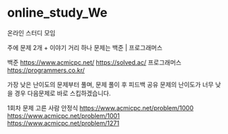 # online_study_We
온라인 스터디 모임

주에 문제 2개 + 이야기 거리 하나
문제는 백준 | 프로그래머스

백준
  https://www.acmicpc.net/
  https://solved.ac/
프로그래머스
  https://programmers.co.kr/
  
가장 낮은 난이도의 문제부터 풀며, 문제 풀이 후 피드백 공유
문제의 난이도가 너무 낮을 경우 다음문제로 바로 스킵하겠습니다.

1회차
문제 고른 사람 안정식
  https://www.acmicpc.net/problem/1000
  https://www.acmicpc.net/problem/1001
  https://www.acmicpc.net/problem/1271
